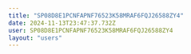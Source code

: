 ```yaml
---
title: "SP08D8E1PCNFAPNF76523K58MRAF6FQJ26588ZY4"
date: 2024-11-13T23:47:37.732Z
user: SP08D8E1PCNFAPNF76523K58MRAF6FQJ26588ZY4
layout: "users"
---
```

    
